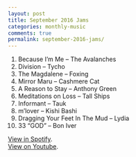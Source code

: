 ```yaml
---
layout: post
title: September 2016 Jams
categories: monthly-music
comments: true
permalink: september-2016-jams/
---
```


1. Because I’m Me – The Avalanches
2. Division – Tycho
3. The Magdalene – Foxing
4. Mirror Maru – Cashmere Cat
5. A Reason to Stay – Anthony Green
6. Meditations on Loss – Tall Ships
7. Informant – Tauk
8. m’lover – Kishi Bashi
9. Dragging Your Feet In The Mud – Lydia
10. 33 “GOD” – Bon Iver

[View in Spotify][spotify].  
[View on Youtube][youtube].

[spotify]: https://open.spotify.com/user/fred.hohman/playlist/3uMHPOoDNtsxWBRpkGTQCR "View in Spotify."
[youtube]: https://www.youtube.com/playlist?list=PL7t4sFPlrvYUgdBZ52vThlWThfTyak8ne "View on Youtube."